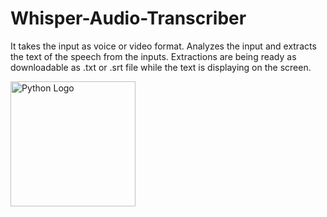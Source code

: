 # Whisper-Audio-Transcriber

It takes the input as voice or video format. 
Analyzes the input and extracts the text of the speech from the inputs.
Extractions are being ready as downloadable as .txt or .srt file while the text is displaying on the screen. 

<img src="https://store-images.s-microsoft.com/image/apps.56682.14350936569756856.f7d455a8-9ca7-4a3a-bd40-6538daa8a89b.b007f468-5577-4109-b625-6853a3f4f7d5?h=210" alt="Python Logo" width="200"/>
